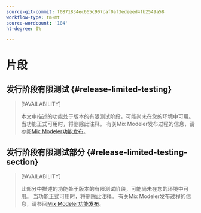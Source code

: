 ```yaml
---
source-git-commit: f0871834ec665c907caf0af3edeeed4fb2549a58
workflow-type: tm+mt
source-wordcount: '104'
ht-degree: 0%

---
```

# 片段

## 发行阶段有限测试 {#release-limited-testing}

>[!AVAILABILITY]
>
>本文中描述的功能处于版本的有限测试阶段，可能尚未在您的环境中可用。 当功能正式可用时，将删除此注释。 有关Mix Modeler发布过程的信息，请参阅[Mix Modeler功能发布](/help/releases/latest.md)。
>

## 发行阶段有限测试部分 {#release-limited-testing-section}

>[!AVAILABILITY]
>
>此部分中描述的功能处于版本的有限测试阶段，可能尚未在您的环境中可用。 当功能正式可用时，将删除此注释。 有关Mix Modeler发布过程的信息，请参阅[Mix Modeler功能发布](/help/releases/latest.md)。
>

